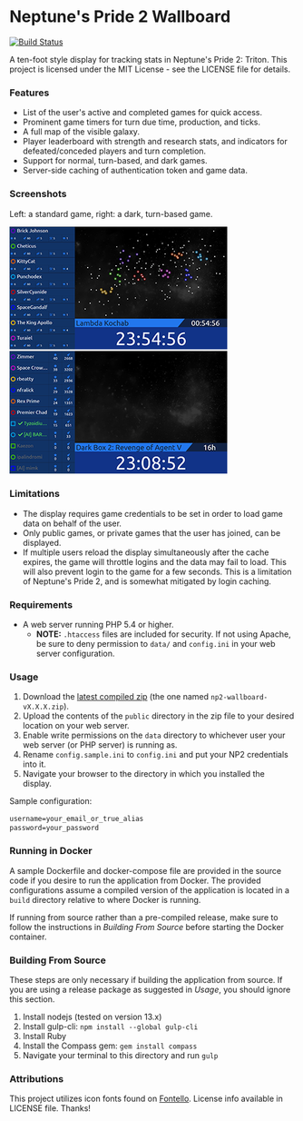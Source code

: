 # Neptune's Pride 2 Wallboard #

[![Build Status](https://travis-ci.com/BrandonDusseau/np2-wallboard.svg?branch=master)](https://travis-ci.com/BrandonDusseau/np2-wallboard)

A ten-foot style display for tracking stats in Neptune's Pride 2: Triton.
This project is licensed under the MIT License - see the LICENSE file for
details.

### Features ###
* List of the user's active and completed games for quick access.
* Prominent game timers for turn due time, production, and ticks.
* A full map of the visible galaxy.
* Player leaderboard with strength and research stats, and indicators for
  defeated/conceded players and turn completion.
* Support for normal, turn-based, and dark games.
* Server-side caching of authentication token and game data.

### Screenshots ###
Left: a standard game, right: a dark, turn-based game.

![Screenshot](scr_std.png "Normal game") ![Screenshot](scr_dark.png "Dark game")

### Limitations ###
* The display requires game credentials to be set in order to load game data on
  behalf of the user.
* Only public games, or private games that the user has joined, can be
  displayed.
* If multiple users reload the display simultaneously after the cache expires,
  the game will throttle logins and the data may fail to load. This will also
	prevent login to the game for a few seconds. This is a limitation of
	Neptune's Pride 2, and is somewhat mitigated by login caching.

### Requirements ###
* A web server running PHP 5.4 or higher.
  * **NOTE:** `.htaccess` files are included for security. If not using Apache, be sure to deny permission to `data/` and `config.ini` in your web server configuration.

### Usage ###
1. Download the [latest compiled zip](https://github.com/BrandonDusseau/np2-wallboard/releases/latest/) (the one named `np2-wallboard-vX.X.X.zip`).
2. Upload the contents of the `public` directory in the zip file to your desired location on your web server.
3. Enable write permissions on the `data` directory to whichever user your web server (or PHP server) is running as.
4. Rename `config.sample.ini` to `config.ini` and put your NP2 credentials into it.
5. Navigate your browser to the directory in which you installed the display.

Sample configuration:
```
username=your_email_or_true_alias
password=your_password
```

### Running in Docker ###
A sample Dockerfile and docker-compose file are provided in the source code if you desire to run the application from Docker. The provided configurations assume a compiled version of the application is located in a `build` directory relative to where Docker is running.

If running from source rather than a pre-compiled release, make sure to follow the instructions in
_Building From Source_ before starting the Docker container.

### Building From Source ###
These steps are only necessary if building the application from source. If you are using a release package as suggested in _Usage_, you should ignore this section.

1. Install nodejs (tested on version 13.x)
2. Install gulp-cli: `npm install --global gulp-cli`
3. Install Ruby
4. Install the Compass gem: `gem install compass`
5. Navigate your terminal to this directory and run `gulp`

### Attributions ###
This project utilizes icon fonts found on [Fontello](http://fontello.com).
License info available in LICENSE file. Thanks!
